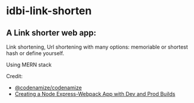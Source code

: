 # idbi-link-shorten
## A Link shorter web app:

Link shortening, Url shortening with many options: memoriable or shortest hash or define yourself.

Using MERN stack

Credit: 
* [@codenamize/codenamize](https://www.npmjs.com/package/@codenamize/codenamize)
* [Creating a Node Express-Webpack App with Dev and Prod Builds](https://medium.com/@binyamin/creating-a-node-express-webpack-app-with-dev-and-prod-builds-a4962ce51334)
